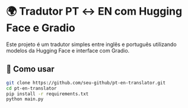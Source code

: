 # 🌍 Tradutor PT ↔ EN com Hugging Face e Gradio

Este projeto é um tradutor simples entre inglês e português utilizando modelos da Hugging Face e interface com Gradio.

## 🚀 Como usar

```bash
git clone https://github.com/seu-github/pt-en-translator.git
cd pt-en-translator
pip install -r requirements.txt
python main.py
